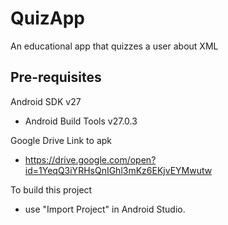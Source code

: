 # QuizApp
An educational app that quizzes a user about XML



Pre-requisites
--------------

Android SDK v27
- Android Build Tools v27.0.3

Google Drive Link to apk 
- https://drive.google.com/open?id=1YeqQ3iYRHsQnIGhl3mKz6EKjvEYMwutw


To build this project
- use "Import Project" in Android Studio.
